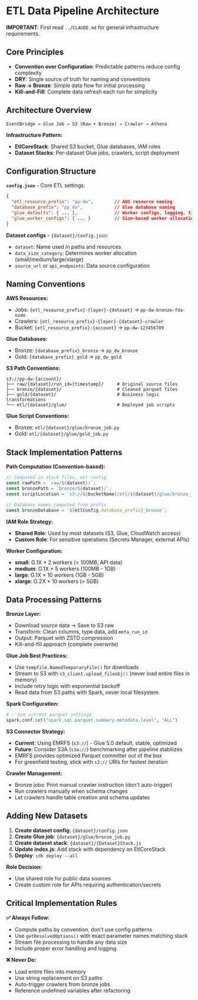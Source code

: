 # ETL Data Pipeline Architecture

**IMPORTANT**: First read `../CLAUDE.md` for general infrastructure requirements.

## Core Principles

- **Convention over Configuration**: Predictable patterns reduce config complexity
- **DRY**: Single source of truth for naming and conventions
- **Raw → Bronze**: Simple data flow for initial processing
- **Kill-and-Fill**: Complete data refresh each run for simplicity

## Architecture Overview

```
EventBridge → Glue Job → S3 (Raw + Bronze) → Crawler → Athena
```

**Infrastructure Pattern:**
- **EtlCoreStack**: Shared S3 bucket, Glue databases, IAM roles
- **Dataset Stacks**: Per-dataset Glue jobs, crawlers, script deployment

## Configuration Structure

**`config.json`** - Core ETL settings:
```json
{
  "etl_resource_prefix": "pp-dw",        // AWS resource naming
  "database_prefix": "pp_dw",            // Glue database naming
  "glue_defaults": { ... },              // Worker configs, logging, timeouts
  "glue_worker_configs": { ... }         // Size-based worker allocation
}
```

**Dataset configs** - `{dataset}/config.json`:
- `dataset`: Name used in paths and resources
- `data_size_category`: Determines worker allocation (small/medium/large/xlarge)
- `source_url` or `api_endpoints`: Data source configuration

## Naming Conventions

**AWS Resources:**
- Jobs: `{etl_resource_prefix}-{layer}-{dataset}` → `pp-dw-bronze-fda-nsde`
- Crawlers: `{etl_resource_prefix}-{layer}-{dataset}-crawler`
- Bucket: `{etl_resource_prefix}-{account}` → `pp-dw-123456789`

**Glue Databases:**
- Bronze: `{database_prefix}_bronze` → `pp_dw_bronze`
- Gold: `{database_prefix}_gold` → `pp_dw_gold`

**S3 Path Conventions:**
```
s3://pp-dw-{account}/
├── raw/{dataset}/run_id={timestamp}/     # Original source files
├── bronze/{dataset}/                     # Cleaned parquet files
├── gold/{dataset}/                       # Business logic transformations
└── etl/{dataset}/glue/                   # Deployed job scripts
```

**Glue Script Conventions:**
- Bronze: `etl/{dataset}/glue/bronze_job.py`
- Gold: `etl/{dataset}/glue/gold_job.py`

## Stack Implementation Patterns

**Path Computation (Convention-based):**
```javascript
// Computed in stack files, not config
const rawPath = `raw/${dataset}/`;
const bronzePath = `bronze/${dataset}/`;
const scriptLocation = `s3://${bucketName}/etl/${dataset}/glue/bronze_job.py`;

// Database names computed from prefix
const bronzeDatabase = `${etlConfig.database_prefix}_bronze`;
```

**IAM Role Strategy:**
- **Shared Role**: Used by most datasets (S3, Glue, CloudWatch access)
- **Custom Role**: For sensitive operations (Secrets Manager, external APIs)

**Worker Configuration:**
- **small**: G.1X × 2 workers (< 100MB, API data)
- **medium**: G.1X × 5 workers (100MB - 1GB)
- **large**: G.1X × 10 workers (1GB - 5GB)
- **xlarge**: G.2X × 10 workers (> 5GB)

## Data Processing Patterns

**Bronze Layer:**
- Download source data → Save to S3 raw
- Transform: Clean columns, type data, add `meta_run_id`
- Output: Parquet with ZSTD compression
- Kill-and-fill approach (complete overwrite)

**Glue Job Best Practices:**
- Use `tempfile.NamedTemporaryFile()` for downloads
- Stream to S3 with `s3_client.upload_fileobj()` (never load entire files in memory)
- Include retry logic with exponential backoff
- Read data from S3 paths with Spark, never local filesystem

**Spark Configuration:**
```python
# ✅ Use current parquet settings
spark.conf.set("spark.sql.parquet.summary.metadata.level", "ALL")
```

**S3 Connector Strategy:**
- **Current**: Using EMRFS (`s3://`) - Glue 5.0 default, stable, optimized
- **Future**: Consider S3A (`s3a://`) benchmarking after pipeline stabilizes
- EMRFS provides optimized Parquet committer out of the box
- For greenfield testing, stick with `s3://` URIs for fastest iteration

**Crawler Management:**
- Bronze jobs: Print manual crawler instruction (don't auto-trigger)
- Run crawlers manually when schema changes
- Let crawlers handle table creation and schema updates

## Adding New Datasets

1. **Create dataset config**: `{dataset}/config.json`
2. **Create Glue job**: `{dataset}/glue/bronze_job.py`
3. **Create dataset stack**: `{dataset}/{Dataset}Stack.js`
4. **Update index.js**: Add stack with dependency on EtlCoreStack
5. **Deploy**: `cdk deploy --all`

**Role Decision:**
- Use shared role for public data sources
- Create custom role for APIs requiring authentication/secrets

## Critical Implementation Rules

**✅ Always Follow:**
- Compute paths by convention, don't use config patterns
- Use `getResolvedOptions()` with exact parameter names matching stack
- Stream file processing to handle any data size
- Include proper error handling and logging

**❌ Never Do:**
- Load entire files into memory
- Use string replacement on S3 paths
- Auto-trigger crawlers from bronze jobs
- Reference undefined variables after refactoring